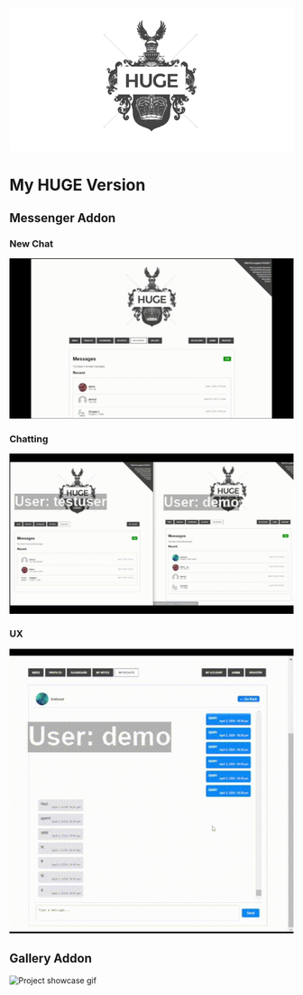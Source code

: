 ![HUGE, formerly "php-login" logo](_pictures/huge.png)

# My HUGE Version 

## Messenger Addon
### New Chat
<img src="https://github.com/H0lz3r-x64/H0lz3r-x64/blob/main/newChat.gif" alt="Project showcase gif" title="Project showcase gif" width="700"/>

### Chatting
<img src="https://github.com/H0lz3r-x64/H0lz3r-x64/blob/main/chatting.gif" alt="Project showcase gif" title="Project showcase gif" width="700"/>

### UX
<img src="https://github.com/H0lz3r-x64/H0lz3r-x64/blob/main/ux.gif" alt="Project showcase gif" title="Project showcase gif" width="700"/>

## Gallery Addon
<img src="https://github.com/H0lz3r-x64/H0lz3r-x64/blob/main/gallery.gif" alt="Project showcase gif" title="Project showcase gif" width="700"/>

